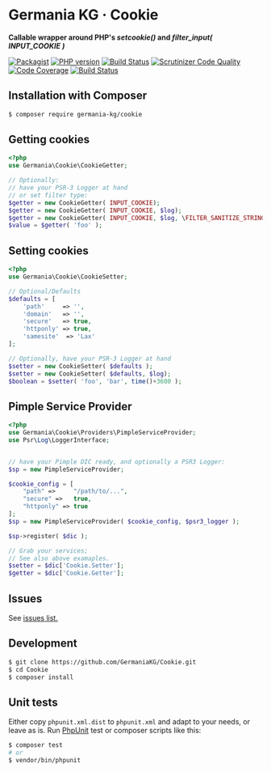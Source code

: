 # Germania KG · Cookie

**Callable wrapper around PHP's *setcookie()* and _filter\_input( INPUT\_COOKIE )_**


[![Packagist](https://img.shields.io/packagist/v/germania-kg/cookie.svg?style=flat)](https://packagist.org/packages/germania-kg/cookie)
[![PHP version](https://img.shields.io/packagist/php-v/germania-kg/cookie.svg)](https://packagist.org/packages/germania-kg/cookie)
[![Build Status](https://img.shields.io/travis/GermaniaKG/Cookie.svg?label=Travis%20CI)](https://travis-ci.org/GermaniaKG/Cookie)
[![Scrutinizer Code Quality](https://scrutinizer-ci.com/g/GermaniaKG/Cookie/badges/quality-score.png?b=master)](https://scrutinizer-ci.com/g/GermaniaKG/Cookie/?branch=master)
[![Code Coverage](https://scrutinizer-ci.com/g/GermaniaKG/Cookie/badges/coverage.png?b=master)](https://scrutinizer-ci.com/g/GermaniaKG/Cookie/?branch=master)
[![Build Status](https://scrutinizer-ci.com/g/GermaniaKG/Cookie/badges/build.png?b=master)](https://scrutinizer-ci.com/g/GermaniaKG/Cookie/build-status/master)


## Installation with Composer

```bash
$ composer require germania-kg/cookie
```


## Getting cookies

```php
<?php
use Germania\Cookie\CookieGetter;

// Optionally:
// have your PSR-3 Logger at hand
// or set filter type:
$getter = new CookieGetter( INPUT_COOKIE);
$getter = new CookieGetter( INPUT_COOKIE, $log);
$getter = new CookieGetter( INPUT_COOKIE, $log, \FILTER_SANITIZE_STRING);
$value = $getter( 'foo' );
```


## Setting cookies

```php
<?php
use Germania\Cookie\CookieSetter;

// Optional/Defaults
$defaults = [
    'path'     => '',
    'domain'   => '',
    'secure'   => true,
    'httponly' => true,
    'samesite'  => 'Lax'
];

// Optionally, have your PSR-3 Logger at hand
$setter = new CookieSetter( $defaults );
$setter = new CookieSetter( $defaults, $log);
$boolean = $setter( 'foo', 'bar', time()+3600 );
```

## Pimple Service Provider

```php
<?php
use Germania\Cookie\Providers\PimpleServiceProvider;
use Psr\Log\LoggerInterface;


// have your Pimple DIC ready, and optionally a PSR3 Logger:
$sp = new PimpleServiceProvider;

$cookie_config = [
    "path" =>     "/path/to/...",
    "secure" =>   true,
    "httponly" => true
];
$sp = new PimpleServiceProvider( $cookie_config, $psr3_logger );

$sp->register( $dic );

// Grab your services;
// See also above examaples.
$setter = $dic['Cookie.Setter'];
$getter = $dic['Cookie.Getter'];
```

## Issues

See [issues list.][i0]

[i0]: https://github.com/GermaniaKG/Cookie/issues


## Development

```bash
$ git clone https://github.com/GermaniaKG/Cookie.git
$ cd Cookie
$ composer install
```

## Unit tests

Either copy `phpunit.xml.dist` to `phpunit.xml` and adapt to your needs, or leave as is. Run [PhpUnit](https://phpunit.de/) test or composer scripts like this:

```bash
$ composer test
# or
$ vendor/bin/phpunit
```


